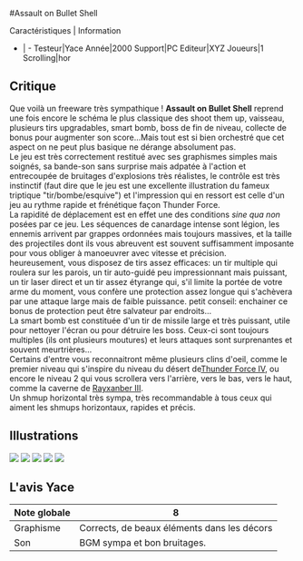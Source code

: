 #Assault on Bullet Shell

Caractéristiques | Information
- | -
Testeur|Yace
Année|2000
Support|PC
Editeur|XYZ
Joueurs|1
Scrolling|hor

## Critique
Que voilà un freeware très sympathique ! <b>Assault on Bullet Shell</b> reprend une fois encore le schéma le plus classique des shoot them up, vaisseau, plusieurs tirs upgradables, smart bomb, boss de fin de niveau, collecte de bonus pour augmenter son score...Mais tout est si bien orchestré que cet aspect on ne peut plus basique ne dérange absolument pas.<br/>Le jeu est très correctement restitué avec ses graphismes simples mais soignés, sa bande-son sans surprise mais adpatée à l'action et entrecoupée de bruitages d'explosions très réalistes, le contrôle est très instinctif (faut dire que le jeu est une excellente illustration du fameux triptique "tir/bombe/esquive") et l'impression qui en ressort est celle d'un jeu au rythme rapide et frénétique façon Thunder Force.<br/>La rapidité de déplacement est en effet une des conditions <i>sine qua non</i> posées par ce jeu. Les séquences de canardage intense sont légion, les ennemis arrivent par grappes ordonnées mais toujours massives, et la taille des projectiles dont ils vous abreuvent est souvent suffisamment imposante pour vous obliger à manoeuvrer avec vitesse et précision.<br/>heureusement, vous disposez de tirs assez efficaces: un tir multiple qui roulera sur les parois, un tir auto-guidé peu impressionnant mais puissant, un tir laser direct et un tir assez étyrange qui, s'il limite la portée de votre arme du moment, vous confère une protection assez longue qui s'achèvera par une attaque large mais de faible puissance. petit conseil: enchainer ce bonus de protection peut être salvateur par endroits...<br/>La smart bomb est constituée d'un tir de missile large et très puissant, utile pour nettoyer l'écran ou pour détruire les boss. Ceux-ci sont toujours multiples (ils ont plusieurs moutures) et leurs attaques sont surprenantes et souvent meurtrières...<br/>Certains d'entre vous reconnaitront même plusieurs clins d'oeil, comme le premier niveau qui s'inspire du niveau du désert de<a href="index.php?page=fiche&id=275">Thunder Force IV</a>, ou encore le niveau 2 qui vous scrollera vers l'arrière, vers le bas, vers le haut, comme la caverne de <a href="index.php?page=fiche&id=317">Rayxanber III</a>.<br/>Un shmup horizontal très sympa, très recommandable à tous ceux qui aiment les shmups horizontaux, rapides et précis.

## Illustrations
![](http://www.shmup.com/images/thumbs/img_fiche_1_1077.gif)
![](http://www.shmup.com/images/thumbs/img_fiche_2_1077.gif)
![](http://www.shmup.com/images/thumbs/img_fiche_3_1077.gif)
![](http://www.shmup.com/images/thumbs/img_fiche_4_1077.gif)
![](http://www.shmup.com/images/thumbs/)

## L'avis Yace
Note globale|8
-|-
Graphisme|Corrects, de beaux éléments dans les décors
Son|BGM sympa et bon bruitages.
